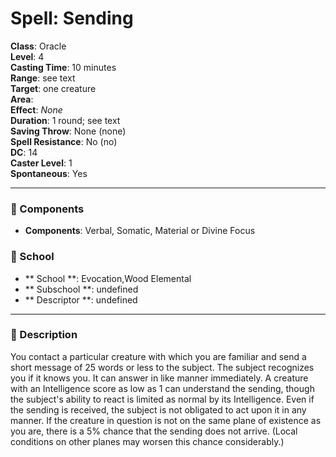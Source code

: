 
# Spell: Sending
**Class**: Oracle  
**Level**: 4  
**Casting Time**: 10 minutes  
**Range**: see text  
**Target**: one creature  
**Area**:   
**Effect**: _None_  
**Duration**: 1 round; see text  
**Saving Throw**: None (none)  
**Spell Resistance**: No (no)  
**DC**: 14  
**Caster Level**: 1  
**Spontaneous**: Yes

---

### 🔮 Components
- **Components**: Verbal, Somatic, Material or Divine Focus

### 🏫 School
- ** School **: Evocation,Wood Elemental
- ** Subschool **: undefined
- ** Descriptor **: undefined
---

### 📜 Description
You contact a particular creature with which you are familiar and send a short message of 25 words or less to the subject. The subject recognizes you if it knows you. It can answer in like manner immediately. A creature with an Intelligence score as low as 1 can understand the sending, though the subject's ability to react is limited as normal by its Intelligence. Even if the sending is received, the subject is not obligated to act upon it in any manner. If the creature in question is not on the same plane of existence as you are, there is a 5% chance that the sending does not arrive. (Local conditions on other planes may worsen this chance considerably.)

